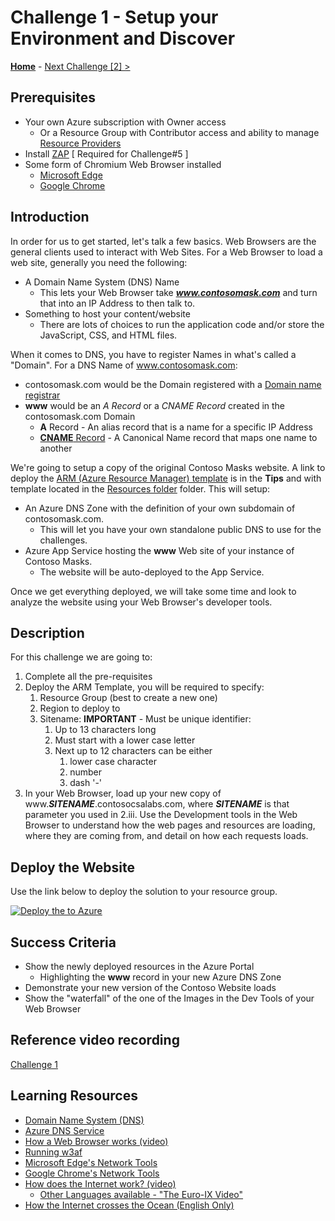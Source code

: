 # Challenge 1 - Setup your Environment and Discover

 **[Home](../README.md)** - [Next Challenge [2] >](./Challenge02.md)

## Prerequisites
- Your own Azure subscription with Owner access
  - Or a Resource Group with Contributor access and ability to manage [Resource Providers](https://docs.microsoft.com/en-us/azure/azure-resource-manager/management/resource-providers-and-types)
- Install [ZAP](https://www.zaproxy.org/download/) [ Required for Challenge#5 ]
- Some form of Chromium Web Browser installed
  - [Microsoft Edge](https://www.microsoft.com/en-us/edge)
  - [Google Chrome](https://www.google.com/chrome/)

## Introduction

In order for us to get started, let's talk a few basics.  Web Browsers are the general clients used to interact with Web Sites.  For a Web Browser to load a web site, generally you need the following:
- A Domain Name System (DNS) Name
  - This lets your Web Browser take ***www.contosomask.com*** and turn that into an IP Address to then talk to.
- Something to host your content/website
  - There are lots of choices to run the application code and/or store the JavaScript, CSS, and HTML files.
  
When it comes to DNS, you have to register Names in what's called a "Domain".  For a DNS Name of www.contosomask.com:
- contosomask.com would be the Domain registered with a [Domain name registrar](https://en.wikipedia.org/wiki/Domain_name_registrar)
- **www** would be an *A Record* or a *CNAME Record* created in the contosomask.com Domain
  - **A** Record - An alias record that is a name for a specific IP Address
  - [**CNAME** Record](https://en.wikipedia.org/wiki/CNAME_record) - A Canonical Name record that maps one name to another 

We're going to setup a copy of the original Contoso Masks website.  A link to deploy the [ARM (Azure Resource Manager) template](https://docs.microsoft.com/en-us/azure/azure-resource-manager/templates/overview) is in the **Tips** and with template located in the [Resources folder](./Resources) folder.  This will setup:

- An Azure DNS Zone with the definition of your own subdomain of contosomask.com.  
  - This will let you have your own standalone public DNS to use for the challenges.
- Azure App Service hosting the **www** Web site of your instance of Contoso Masks.
  - The website will be auto-deployed to the App Service.

Once we get everything deployed, we will take some time and look to analyze the website using your Web Browser's developer tools.  

## Description

For this challenge we are going to:
1. Complete all the pre-requisites
2. Deploy the ARM Template, you will be required to specify:
   1. Resource Group (best to create a new one)
   2. Region to deploy to
   3. Sitename:  **IMPORTANT** - Must be unique identifier:
      1. Up to 13 characters long
      2. Must start with a lower case letter
      3. Next up to 12 characters can be either
         1. lower case character
         2. number
         3. dash '-'
3. In your Web Browser, load up your new copy of www.***SITENAME***.contosocsalabs.com, where ***SITENAME*** is that parameter you used in 2.iii.  Use the Development tools in the Web Browser to understand how the web pages and resources are loading, where they are coming from, and detail on how each requests loads.

## Deploy the Website 

Use the link below to deploy the solution to your resource group.

[![Deploy the to Azure](https://aka.ms/deploytoazurebutton)](https://portal.azure.com/#create/Microsoft.Template/uri/https%3A%2F%2Fsandeepgadey.github.io%2Fazurefrontdoorlab%2FStudent%2FResources%2FChallenge00%2Fazuredeploy.json)

## Success Criteria

- Show the newly deployed resources in the Azure Portal
  - Highlighting the **www** record in your new Azure DNS Zone
- Demonstrate your new version of the Contoso Website loads
- Show the "waterfall" of the one of the Images in the Dev Tools of your Web Browser 

## Reference video recording
[Challenge 1](https://microsoft-my.sharepoint.com/:v:/p/sandeepgadey/ERVJDm20RExKjE6gDHDJRf0BRcRm5u7TQsNxcl-1DCuZhA?e=lpwFcY&nav=eyJyZWZlcnJhbEluZm8iOnsicmVmZXJyYWxBcHAiOiJTdHJlYW1XZWJBcHAiLCJyZWZlcnJhbFZpZXciOiJTaGFyZURpYWxvZy1MaW5rIiwicmVmZXJyYWxBcHBQbGF0Zm9ybSI6IldlYiIsInJlZmVycmFsTW9kZSI6InZpZXcifX0%3D)

## Learning Resources

- [Domain Name System (DNS)](https://en.wikipedia.org/wiki/Domain_Name_System)
- [Azure DNS Service](https://docs.microsoft.com/en-us/azure/dns/dns-overview)
- [How a Web Browser works (video)](https://youtu.be/DuSURHrZG6I)
- [Running w3af](http://docs.w3af.org/en/latest/basic-ui.html)
- [Microsoft Edge's Network Tools](https://docs.microsoft.com/en-us/microsoft-edge/devtools-guide-chromium/network/reference)
- [Google Chrome's Network Tools](https://developers.google.com/web/tools/chrome-devtools/network)
- [How does the Internet work? (video)](https://youtu.be/yJJHukw9Lyc)
  - [Other Languages available - "The Euro-IX Video"](https://www.youtube.com/channel/UCFyucVRAAMzxyJIsxnGwsjw)
- [How the Internet crosses the Ocean (English Only)](https://www.weforum.org/agenda/2016/01/how-does-the-internet-cross-the-ocean/)


